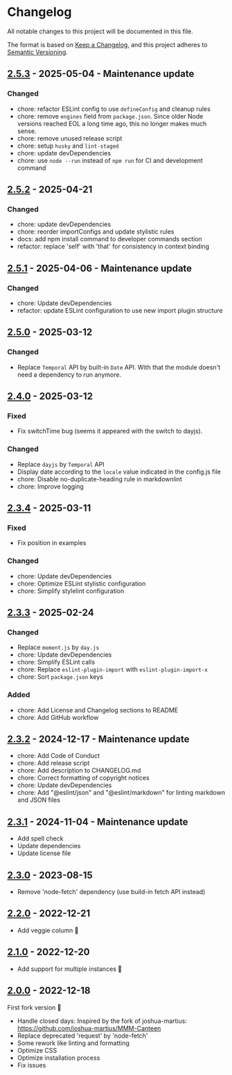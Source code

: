 # Changelog

All notable changes to this project will be documented in this file.

The format is based on [Keep a Changelog](https://keepachangelog.com/en/1.1.0/),
and this project adheres to [Semantic Versioning](https://semver.org/spec/v2.0.0.html).

## [2.5.3](https://github.com/KristjanESPERANTO/MMM-Canteen/compare/v2.5.2...v2.5.3) - 2025-05-04 - Maintenance update

### Changed

- chore: refactor ESLint config to use `defineConfig` and cleanup rules
- chore: remove `engines` field from `package.json`. Since older Node versions reached EOL a long time ago, this no longer makes much sense.
- chore: remove unused release script
- chore: setup `husky` and `lint-staged`
- chore: update devDependencies
- chore: use `node --run` instead of `npm run` for CI and development command

## [2.5.2](https://github.com/KristjanESPERANTO/MMM-Canteen/compare/v2.5.1...v2.5.2) - 2025-04-21

### Changed

- chore: update devDependencies
- chore: reorder importConfigs and update stylistic rules
- docs: add npm install command to developer commands section
- refactor: replace 'self' with 'that' for consistency in context binding

## [2.5.1](https://github.com/KristjanESPERANTO/MMM-Canteen/compare/v2.5.0...v2.5.1) - 2025-04-06 - Maintenance update

### Changed

- chore: Update devDependencies
- refactor: update ESLint configuration to use new import plugin structure

## [2.5.0](https://github.com/KristjanESPERANTO/MMM-Canteen/compare/v2.4.0...v2.5.0) - 2025-03-12

### Changed

- Replace `Temporal` API by built-in `Date` API. With that the module doesn't need a dependency to run anymore.

## [2.4.0](https://github.com/KristjanESPERANTO/MMM-Canteen/compare/v2.3.4...v2.4.0) - 2025-03-12

### Fixed

- Fix switchTime bug (seems it appeared with the switch to dayjs).

### Changed

- Replace `dayjs` by `Temporal` API
- Display date according to the `locale` value indicated in the config.js file
- chore: Disable no-duplicate-heading rule in markdownlint
- chore: Improve logging

## [2.3.4](https://github.com/KristjanESPERANTO/MMM-Canteen/compare/v2.3.3...v2.3.4) - 2025-03-11

### Fixed

- Fix position in examples

### Changed

- chore: Update devDependencies
- chore: Optimize ESLint stylistic configuration
- chore: Simplify stylelint configuration

## [2.3.3](https://github.com/KristjanESPERANTO/MMM-Canteen/compare/v2.3.2...v2.3.3) - 2025-02-24

### Changed

- Replace `moment.js` by `day.js`
- chore: Update devDependencies
- chore: Simplify ESLint calls
- chore: Replace `eslint-plugin-import` with `eslint-plugin-import-x`
- chore: Sort `package.json` keys

### Added

- chore: Add License and Changelog sections to README
- chore: Add GitHub workflow

## [2.3.2](https://github.com/KristjanESPERANTO/MMM-Canteen/compare/v2.3.1...v2.3.2) - 2024-12-17 - Maintenance update

- chore: Add Code of Conduct
- chore: Add release script
- chore: Add description to CHANGELOG.md
- chore: Correct formatting of copyright notices
- chore: Update devDependencies
- chore: Add "@eslint/json" and "@eslint/markdown" for linting markdown and JSON files

## [2.3.1](https://github.com/KristjanESPERANTO/MMM-Canteen/compare/v2.3.0...v2.3.1) - 2024-11-04 - Maintenance update

- Add spell check
- Update dependencies
- Update license file

## [2.3.0](https://github.com/KristjanESPERANTO/MMM-Canteen/compare/v2.2.0...v2.3.0) - 2023-08-15

- Remove 'node-fetch' dependency (use build-in fetch API instead)

## [2.2.0](https://github.com/KristjanESPERANTO/MMM-Canteen/compare/v2.1.0...v2.2.0) - 2022-12-21

- Add veggie column 🌱

## [2.1.0](https://github.com/KristjanESPERANTO/MMM-Canteen/compare/v2.0.0...v2.1.0) - 2022-12-20

- Add support for multiple instances 🙂

## [2.0.0](https://github.com/KristjanESPERANTO/MMM-Canteen/compare/v1.1.0...v2.0.0) - 2022-12-18

First fork version 🚀

- Handle closed days: Inspired by the fork of joshua-martius: <https://github.com/joshua-martius/MMM-Canteen>
- Replace deprecated 'request' by 'node-fetch'
- Some rework like linting and formatting
- Optimize CSS
- Optimize installation process
- Fix issues

